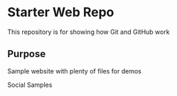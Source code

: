 # Starter Web Repo

This repository is for showing how Git and GitHub work

## Purpose

Sample website with plenty of files for demos

Social Samples
